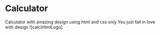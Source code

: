 # Calculator
Calculator with amazing design using html and css only You just fall in love with design
![calciHtmlLogo]